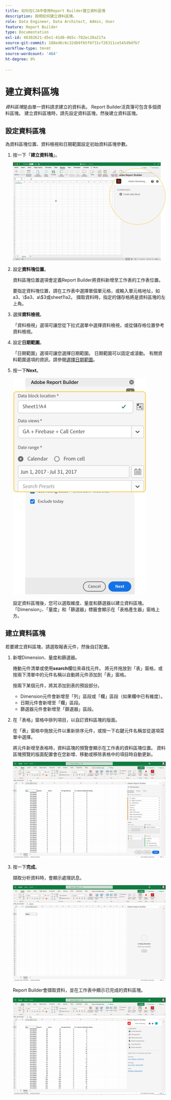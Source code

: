 ```yaml
---
title: 如何在CJA中使用Report Builder建立資料區塊
description: 說明如何建立資料區塊。
role: Data Engineer, Data Architect, Admin, User
feature: Report Builder
type: Documentation
exl-id: 46382621-d5e1-41d6-865c-782ec28a21fa
source-git-commit: 188ed6c6c32db9f65f6f31cf26311ce545d9dfb7
workflow-type: tm+mt
source-wordcount: '464'
ht-degree: 0%

---
```


# 建立資料區塊

*資料區塊*&#x200B;是由單一資料請求建立的資料表。 Report Builder活頁簿可包含多個資料區塊。 建立資料區塊時，請先設定資料區塊，然後建立資料區塊。

## 設定資料區塊

為資料區塊位置、資料檢視和日期範圍設定初始資料區塊參數。

1. 按一下「**建立資料塊**」。

   ![](./assets/create_db.png)

1. 設定&#x200B;**資料塊位置**。

   資料區塊位置選項會定義Report Builder將資料新增至工作表的工作表位置。

   要指定資料塊位置，請在工作表中選擇單個單元格，或輸入單元格地址，如a3、\\\$a3、a\\$3或sheet1!a2。 擷取資料時，指定的儲存格將是資料區塊的左上角。

1. 選擇&#x200B;**資料檢視**。

   「資料檢視」選項可讓您從下拉式選單中選擇資料檢視，或從儲存格位置參考資料檢視。

1. 設定&#x200B;**日期範圍**。

   「日期範圍」選項可讓您選擇日期範圍。 日期範圍可以固定或滾動。 有關資料範圍選項的資訊，請參閱[選擇日期範圍](select-date-range.md)。

1. 按一下&#x200B;**Next**。

   ![](./assets/choose_date_data_view3.png)

   設定資料區塊後，您可以選取維度、量度和篩選器以建立資料區塊。 「Dimension」、「量度」和「篩選器」標籤會顯示在「表格產生器」窗格上方。
<!--
    ![](./assets/image9.png)
  -->


## 建立資料區塊

若要建立資料區塊，請選取報表元件，然後自訂配置。

1. 新增Dimension、量度和篩選器。

   捲動元件清單或使用&#x200B;**search**&#x200B;欄位來尋找元件。 將元件拖放到「表」窗格，或按兩下清單中的元件名稱以自動將元件添加到「表」窗格。

   按兩下某個元件，將其添加到表的預設部分。

   - Dimension元件會新增至「列」區段或「欄」區段（如果欄中已有維度）。
   - 日期元件會新增至「欄」區段。
   - 篩選器元件會新增至「篩選器」區段。

1. 在「表格」窗格中排列項目，以自訂資料區塊的版面。

   在「表」窗格中拖放元件以重新排序元件，或按一下右鍵元件名稱並從選項菜單中選擇。

   將元件新增至表格時，資料區塊的預覽會顯示在工作表的資料區塊位置。 資料區塊預覽的版面配置會在您新增、移動或移除表格中的項目時自動更新。

   ![](./assets/image10.png)

1. 按一下&#x200B;**完成**。

   擷取分析資料時，會顯示處理訊息。

   ![](./assets/image11.png)

   Report Builder會擷取資料，並在工作表中顯示已完成的資料區塊。

   ![](./assets/image12.png)
